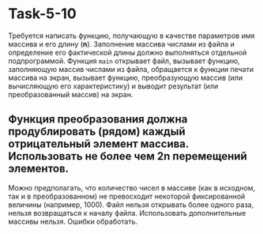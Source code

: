 # Task-5-10

  Требуется написать функцию, получающую в качестве параметров имя массива и его длину (**n**). Заполнение массива числами
 из файла и определение его фактической длины должно выполняться отдельной подпрограммой. Функция `main` открывает файл,
 вызывает функцию, заполняющую массив числами из файла, обращается к функции печати массива на экран, вызывает функцию,
 преобразующую массив (или вычисляющую его характеристику) и выводит результат (или преобразованный массив) на экран.
 ## Функция преобразования должна продублировать (рядом) каждый отрицательный элемент массива. Использовать не более чем **2n** перемещений элементов.
  Можно предполагать, что количество чисел в массиве (как в исходном, так и в преобразованном) не превосходит некоторой
 фиксированной величины (например, 1000). Файл нельзя открывать более одного раза, нельзя возвращаться к началу файла.
 Использовать дополнительные массивы нельзя. Ошибки обработать.
